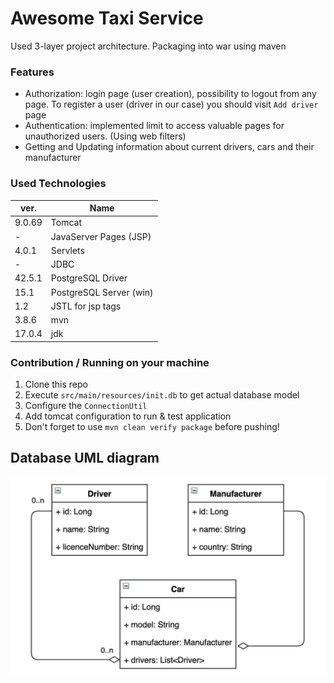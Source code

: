 # Awesome Taxi Service

Used 3-layer project architecture. Packaging into war using maven

### Features

- Authorization: login page (user creation), possibility to logout from any page. To register a user (driver in our case) you should visit `Add driver` page
- Authentication: implemented limit to access valuable pages for unauthorized users. (Using web filters)
- Getting and Updating information about current drivers, cars and their manufacturer

### Used Technologies
| ver.   | Name                     |
|--------|--------------------------|
| 9.0.69 | Tomcat                   |
| -      | JavaServer Pages (JSP)   |
| 4.0.1  | Servlets                 |
| -      | JDBC                     |
| 42.5.1 | PostgreSQL Driver        |
| 15.1   | PostgreSQL Server (win)  |
| 1.2    | JSTL for jsp tags        |
| 3.8.6  | mvn                      |
| 17.0.4 | jdk                      |

### Contribution / Running on your machine

1. Clone this repo
2. Execute `src/main/resources/init.db` to get actual database model
3. Configure the `ConnectionUtil`
4. Add tomcat configuration to run & test application
5. Don't forget to use `mvn clean verify package` before pushing!

## Database UML diagram
![img.png](uml.png)
